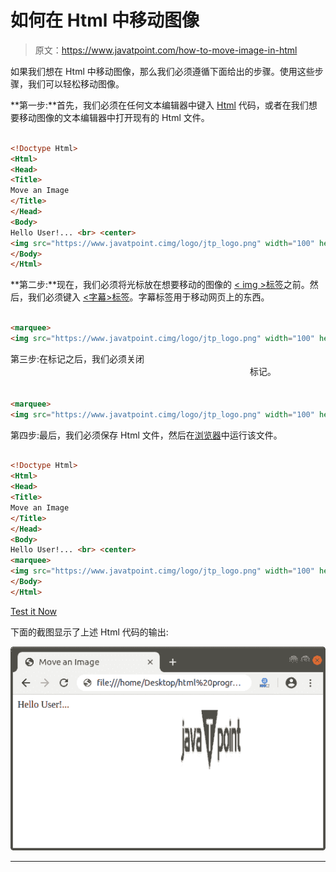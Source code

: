 # 如何在 Html 中移动图像

> 原文：<https://www.javatpoint.com/how-to-move-image-in-html>

如果我们想在 Html 中移动图像，那么我们必须遵循下面给出的步骤。使用这些步骤，我们可以轻松移动图像。

**第一步:**首先，我们必须在任何文本编辑器中键入 [Html](https://www.javatpoint.com/html-tutorial) 代码，或者在我们想要移动图像的文本编辑器中打开现有的 Html 文件。

```html

<!Doctype Html>
<Html>   
<Head>    
<Title>   
Move an Image
</Title>
</Head>
<Body> 
Hello User!... <br> <center>
<img src="https://www.javatpoint.cimg/logo/jtp_logo.png" width="100" height="100" > </center>
</Body> 
</Html>

```

**第二步:**现在，我们必须将光标放在想要移动的图像的 [< img >标签](https://www.javatpoint.com/html-image)之前。然后，我们必须键入 [<字幕>标签](https://www.javatpoint.com/marquee-html)。字幕标签用于移动网页上的东西。

```html

<marquee>
<img src="https://www.javatpoint.cimg/logo/jtp_logo.png" width="100" height="100" >

```

第三步:在标记之后，我们必须关闭<marquee>标记。</marquee>

```html

<marquee>
<img src="https://www.javatpoint.cimg/logo/jtp_logo.png" width="100" height="100" > </marquee>

```

第四步:最后，我们必须保存 Html 文件，然后在[浏览器](https://www.javatpoint.com/browsers)中运行该文件。

```html

<!Doctype Html>
<Html>   
<Head>    
<Title>   
Move an Image
</Title>
</Head>
<Body> 
Hello User!... <br> <center>
<marquee>
<img src="https://www.javatpoint.cimg/logo/jtp_logo.png" width="100" height="100" > </marquee> </center>
</Body> 
</Html>

```

[Test it Now](https://www.javatpoint.com/oprweb/test.jsp?filename=how-to-move-image-in-html)

下面的截图显示了上述 Html 代码的输出:

![How to Move Image in Html](img/0f289aa37ebc0194d600590374f36d20.png)

* * *